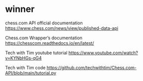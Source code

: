 # winner

chess.com API official documentation https://www.chess.com/news/view/published-data-api

Chess.com Wrapper’s documentation https://chesscom.readthedocs.io/en/latest/

Tech with Tim youtube tutorial https://www.youtube.com/watch?v=KYNbHGs-qG4

Tech with Tim code https://github.com/techwithtim/Chess.com-API/blob/main/tutorial.py
